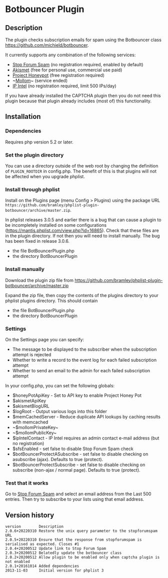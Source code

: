 # Botbouncer Plugin #

## Description ##

The plugin checks subscription emails for spam using the Botbouncer class <https://github.com/michield/botbouncer>.

It currently supports any combination of the following services:
* [Stop Forum Spam](https://www.stopforumspam.com/) (no registration required, enabled by default)
* [Akismet](https://akismet.com/) (free for personal use, commercial use paid)
* [Project Honeypot](https://www.projecthoneypot.org/) (free registration required)
* ~[Mollom](http://www.mollom.com/)~ (service ended)
* [IP Intel](https://getipintel.net/) (no registration required, limit 500 IPs/day)

If you have already installed the CAPTCHA plugin then you do not need this plugin because that plugin already includes
(most of) this functionality.

## Installation ##

### Dependencies ###

Requires php version 5.2 or later.

### Set the plugin directory ###
You can use a directory outside of the web root by changing the definition of `PLUGIN_ROOTDIR` in config.php.
The benefit of this is that plugins will not be affected when you upgrade phplist.

### Install through phplist ###
Install on the Plugins page (menu Config > Plugins) using the package URL `https://github.com/bramley/phplist-plugin-botbouncer/archive/master.zip`.

In phplist releases 3.0.5 and earlier there is a bug that can cause a plugin to be incompletely installed on some configurations (<https://mantis.phplist.com/view.php?id=16865>).
Check that these files are in the plugin directory. If not then you will need to install manually. The bug has been fixed in release 3.0.6.

* the file BotBouncerPlugin.php
* the directory BotBouncerPlugin

### Install manually ###
Download the plugin zip file from <https://github.com/bramley/phplist-plugin-botbouncer/archive/master.zip>

Expand the zip file, then copy the contents of the plugins directory to your phplist plugins directory.
This should contain

* the file BotBouncerPlugin.php
* the directory BotBouncerPlugin

### Settings ###

On the Settings page you can specify:

* The message to be displayed to the subscriber when the subscription attempt is rejected
* Whether to write a record to the event log for each failed subscription attempt
* Whether to send an email to the admin for each failed subscription attempt

In your config.php, you can set the following globals:

* $honeyPotApiKey - Set to API key to enable Project Honey Pot
* $akismetApiKey
* $akismetBlogURL
* $logRoot - Output various logs into this folder
* $memCachedServer - Reduce duplicate API lookups by caching results with memcached
* ~$mollomPrivateKey~
* ~$mollomPublicKey~
* $ipIntelContact - IP Intel requires an admin contact e-mail address (but no registration)
* $sfsEnabled - set false to disable Stop Forum Spam check
* $botBouncerProtectASubscribe - set false to disable checking on asubscribe (ajax).  Defaults to true (protect).
* $botBouncerProtectSubscribe - set false to disable checking on subscribe (non-ajax / normal page).  Defaults to true (protect).

### Test that it works ###

Go to <a href="https://www.stopforumspam.com/stats#datatable" target="_blank">Stop Forum Spam</a> and select an email
address from the Last 500 entries. Then try to subscribe to your lists using that email address.

## Version history ##

    version        Description
    2.0.6+20220310 Restore the unix query parameter to the stopforumspam URL
    2.0.5+20220310 Ensure that the response from stopforumspam is serialised as expected. Closes #1
    2.0.4+20200512 Update link to Stop Forum Spam
    2.0.3+20200512 Belatedly update the botbouncer class
    2.0.2+20200512 Allow plugin to be enabled only when captcha plugin is not enabled
    2.0.1+20161014 Added dependencies
    2013-11-03     Initial version for phplist 3
